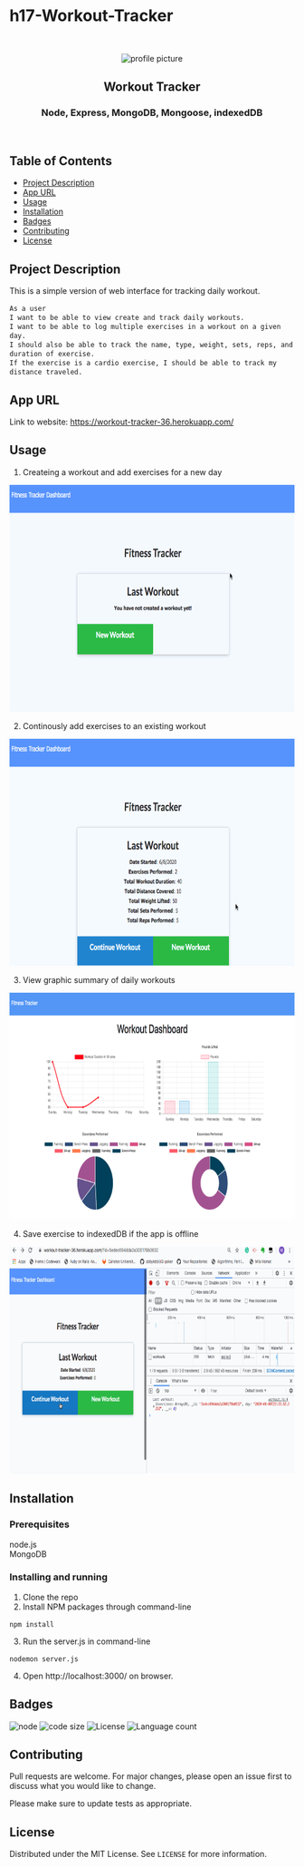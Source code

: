 # h17-Workout-Tracker


<br />
<p align="center">

<img src="https://avatars2.githubusercontent.com/u/59339564?v=4"  alt="profile picture" width="150" height="150">

<h2 align="center">Workout Tracker</h2>

<h3 align="center">
 Node, Express, MongoDB, Mongoose, indexedDB

</h3>
<br />
</p>


## Table of Contents
* [Project Description](#project-description)
* [App URL](#app-url)
* [Usage](#usage)
* [Installation](#installation)
* [Badges](#badges)
* [Contributing](#contributing)
* [License](#license)



## Project Description
This is a simple version of web interface for tracking daily workout.

```
As a user
I want to be able to view create and track daily workouts. 
I want to be able to log multiple exercises in a workout on a given day. 
I should also be able to track the name, type, weight, sets, reps, and duration of exercise. 
If the exercise is a cardio exercise, I should be able to track my distance traveled.
```


## App URL
 Link to website: https://workout-tracker-36.herokuapp.com/
 
## Usage
1. Createing a workout and add exercises for a new day
<img src="https://github.com/mila-mamat/h17-Workout-Tracker/blob/master/gif/create-workout.gif"  width="700" height="400">


2. Continously add exercises to an existing workout
<img src="https://github.com/mila-mamat/h17-Workout-Tracker/blob/master/gif/continue-workout.gif"  width="700" height="400">

3. View graphic summary of daily workouts
<img src="https://github.com/mila-mamat/h17-Workout-Tracker/blob/master/gif/Screen%20Shot%202020-06-08%20at%206.37.43%20PM.png"  width="700" height="400">

4. Save exercise to indexedDB if the app is offline
<img src="https://github.com/mila-mamat/h17-Workout-Tracker/blob/master/gif/indexdb.gif"  width="700" height="400">

## Installation
### Prerequisites
  node.js  
  MongoDB

### Installing and running 
  1. Clone the repo 
  2. Install NPM packages through command-line
 ```
 npm install 
```  
  3. Run the server.js in command-line
 ```
 nodemon server.js
 ```
 
 4. Open http://localhost:3000/ on browser.
 

## Badges
![node](https://img.shields.io/node/v/latest?style=plastic)
![code size](https://img.shields.io/github/languages/code-size/mila-mamat/h17-Workout-Tracker)
![License](https://img.shields.io/github/license/mila-mamat/h17-Workout-Tracker)
![Language count](https://img.shields.io/github/languages/count/mila-mamat/h17-Workout-Tracker)

## Contributing
 Pull requests are welcome. For major changes, please open an issue first to discuss what you would like to change. 
 
 Please make sure to update tests as appropriate.

## License
Distributed under the MIT License. See `LICENSE` for more information.
